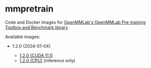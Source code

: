 # mmpretrain
Code and Docker images for [OpenMMLab's OpenMMLab Pre-training Toolbox and Benchmark library](https://github.com/open-mmlab/mmpretrain).

Available images:

* 1.2.0 (2024-01-04)

  * [1.2.0 (CUDA 11.1)](1.2.0_cuda11.1)
  * [1.2.0 (CPU)](1.2.0_cpu) (inference only)
